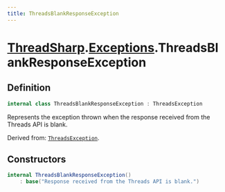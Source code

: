 ```yaml
---
title: ThreadsBlankResponseException
---
```


# [ThreadSharp](../).[Exceptions](./).ThreadsBlankResponseException

## Definition

```c#
internal class ThreadsBlankResponseException : ThreadsException
```

Represents the exception thrown when the response received from the Threads API is blank.

Derived from: [`ThreadsException`](./ThreadsException).

## Constructors

```c#
internal ThreadsBlankResponseException()
    : base("Response received from the Threads API is blank.")
```